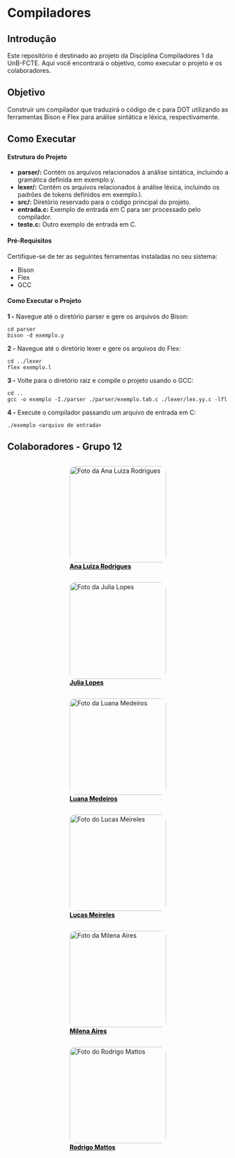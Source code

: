 # Compiladores

## Introdução

Este repositório é destinado ao projeto da Disciplina Compiladores 1 da UnB-FCTE. Aqui você encontrará o objetivo, como executar o projeto e os colaboradores.

## Objetivo

Construir um compilador que traduzirá o código de c para DOT utilizando as ferramentas Bison e Flex para análise sintática e léxica, respectivamente.

## Como Executar

#### Estrutura do Projeto

- **parser/:** Contém os arquivos relacionados à análise sintática, incluindo a gramática definida em exemplo.y.
- **lexer/:** Contém os arquivos relacionados à análise léxica, incluindo os padrões de tokens definidos em exemplo.l.
- **src/:** Diretório reservado para o código principal do projeto.
- **entrada.c:** Exemplo de entrada em C para ser processado pelo compilador.
- **teste.c:** Outro exemplo de entrada em C.

#### Pré-Requisitos

Certifique-se de ter as seguintes ferramentas instaladas no seu sistema:

- Bison
- Flex
- GCC

#### Como Executar o Projeto

**1 -** Navegue até o diretório parser e gere os arquivos do Bison:

```
cd parser
bison -d exemplo.y
```

**2 -** Navegue até o diretório lexer e gere os arquivos do Flex:

```
cd ../lexer
flex exemplo.l
```

**3 -** Volte para o diretório raiz e compile o projeto usando o GCC:

```
cd ..
gcc -o exemplo -I./parser ./parser/exemplo.tab.c ./lexer/lex.yy.c -lfl
```

**4 -** Execute o compilador passando um arquivo de entrada em C:

```
./exemplo <arquivo de entrada>
```

## Colaboradores - Grupo 12

<div  class="HomeProfiles" style="justify-content: space-around; flex-wrap: wrap; display: flex;">

<a href="https://github.com/analuizargds" target="_blank">
    <figure>
      <img  src="https://github.com/analuizargds.png" alt="Foto da Ana Luiza Rodrigues" width="220px" style="border-radius: 6%">
      <figcaption style="font-weight: bold; color: #000000;">Ana Luiza Rodrigues</figcaption>
    </figure>
  </a>

<a href="https://github.com/WonnzDA" target="_blank">
    <figure>
      <img  src="https://github.com/WonnzDA.png" alt="Foto da Julia Lopes" width="220px" style="border-radius: 6%">
      <figcaption style="font-weight: bold; color: #000000;">Julia Lopes</figcaption>
    </figure>
  </a>

<a href="https://github.com/LuaMedeiros" target="_blank">
    <figure>
      <img  src="https://github.com/LuaMedeiros.png" alt="Foto da Luana Medeiros" width="220px" style="border-radius: 6%">
      <figcaption style="font-weight: bold; color: #000000;">Luana Medeiros</figcaption>
    </figure>
  </a>

<a href="https://github.com/Katuner" target="_blank">
    <figure>
      <img  src="https://github.com/Katuner.png" alt="Foto do Lucas Meireles" width="220px" style="border-radius: 6%">
      <figcaption style="font-weight: bold; color: #000000;">Lucas Meireles</figcaption>
    </figure>
  </a>

<a href="https://github.com/milenaaires" target="_blank">
    <figure>
      <img  src="https://github.com/milenaaires.png" alt="Foto da Milena Aires" width="220px" style="border-radius: 6%">
      <figcaption style="font-weight: bold; color: #000000;">Milena Aires</figcaption>
    </figure>
  </a>

<a href="https://github.com/Rodrigomfab88" target="_blank">
    <figure>
      <img  src="https://github.com/Rodrigomfab88.png" alt="Foto do Rodrigo Mattos" width="220px" style="border-radius: 6%">
      <figcaption style="font-weight: bold; color: #000000;">Rodrigo Mattos</figcaption>
    </figure>
  </a>

</div>